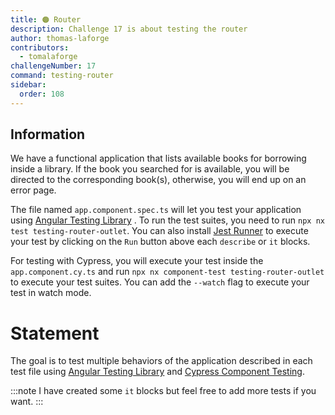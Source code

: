 ```yaml
---
title: 🟠 Router
description: Challenge 17 is about testing the router
author: thomas-laforge
contributors:
  - tomalaforge
challengeNumber: 17
command: testing-router
sidebar:
  order: 108
---
```


## Information

We have a functional application that lists available books for borrowing inside a library. If the book you searched for is available, you will be directed to the corresponding book(s), otherwise, you will end up on an error page.

The file named `app.component.spec.ts` will let you test your application using [Angular Testing Library](https://testing-library.com/) . To run the test suites, you need to run `npx nx test testing-router-outlet`. You can also install [Jest Runner](https://marketplace.visualstudio.com/items?itemName=firsttris.vscode-jest-runner) to execute your test by clicking on the `Run` button above each `describe` or `it` blocks.

For testing with Cypress, you will execute your test inside the `app.component.cy.ts` and run `npx nx component-test testing-router-outlet` to execute your test suites. You can add the `--watch` flag to execute your test in watch mode.

# Statement

The goal is to test multiple behaviors of the application described in each test file using [Angular Testing Library](https://testing-library.com/) and [Cypress Component Testing](https://docs.cypress.io/guides/component-testing/overview).

:::note
I have created some `it` blocks but feel free to add more tests if you want.
:::
